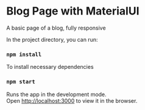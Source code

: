 # Blog Page with MaterialUI

A basic page of a blog, fully responsive

In the project directory, you can run:

### `npm install` 
To install necessary dependencies

### `npm start`

Runs the app in the development mode.\
Open [http://localhost:3000](http://localhost:3000) to view it in the browser.
